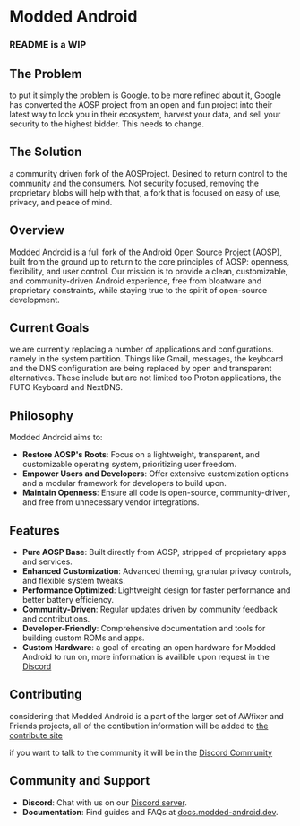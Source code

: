 # Modded Android

### README is a WIP

## The Problem

to put it simply the problem is Google. to be more refined about it, Google has converted the AOSP project from an open and fun project into their latest way to lock you in their ecosystem, harvest your data, and sell your security to the highest bidder. This needs to change.

## The Solution

a community driven fork of the AOSProject. Desined to return control to the community and the consumers. Not security focused, removing the proprietary blobs will help with that, a fork that is focused on easy of use, privacy, and peace of mind.

## Overview
Modded Android is a full fork of the Android Open Source Project (AOSP), built from the ground up to return to the core principles of AOSP: openness, flexibility, and user control. Our mission is to provide a clean, customizable, and community-driven Android experience, free from bloatware and proprietary constraints, while staying true to the spirit of open-source development.

## Current Goals

we are currently replacing a number of applications and configurations. namely in the system partition. Things like Gmail, messages, the keyboard and the DNS configuration are being replaced by open and transparent alternatives. These include but are not limited too Proton applications, the FUTO Keyboard and NextDNS. 

## Philosophy
Modded Android aims to:
- **Restore AOSP's Roots**: Focus on a lightweight, transparent, and customizable operating system, prioritizing user freedom.
- **Empower Users and Developers**: Offer extensive customization options and a modular framework for developers to build upon.
- **Maintain Openness**: Ensure all code is open-source, community-driven, and free from unnecessary vendor integrations.

## Features
- **Pure AOSP Base**: Built directly from AOSP, stripped of proprietary apps and services.
- **Enhanced Customization**: Advanced theming, granular privacy controls, and flexible system tweaks.
- **Performance Optimized**: Lightweight design for faster performance and better battery efficiency.
- **Community-Driven**: Regular updates driven by community feedback and contributions.
- **Developer-Friendly**: Comprehensive documentation and tools for building custom ROMs and apps.
- **Custom Hardware**: a goal of creating an open hardware for Modded Android to run on, more information is availible upon request in the [Discord](https://inv.wtf/deadinside)


## Contributing

considering that Modded Android is a part of the larger set of AWfixer and Friends projects, all of the contibution information will be added to [the contribute site](https://contibute.awfixer.com)

if you want to talk to the community it will be in the [Discord Community](https://inv.wtf/deadinside)


## Community and Support
- **Discord**: Chat with us on our [Discord server](https://inv.wtf/deadinside).
- **Documentation**: Find guides and FAQs at [docs.modded-android.dev](https://contribute.awfixer.com).
